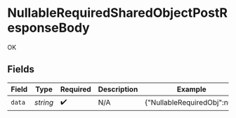 # NullableRequiredSharedObjectPostResponseBody

OK


## Fields

| Field                        | Type                         | Required                     | Description                  | Example                      |
| ---------------------------- | ---------------------------- | ---------------------------- | ---------------------------- | ---------------------------- |
| `data`                       | *string*                     | :heavy_check_mark:           | N/A                          | {"NullableRequiredObj":null} |